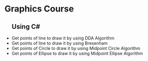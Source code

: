 # Graphics Course
<ul>
  <h2>Using C#</h2>
<li>Get points of line to draw it by using DDA Algorithm</li>
<li>Get points of line to draw it by using  Bresenham</li>
<li>Get points of Circle to draw it by using  Midpoint Circle Algorithm </li>
<li>Get points of Ellipse to draw it by using  Midpoint Ellipse Algorithm </li>
</ul>
